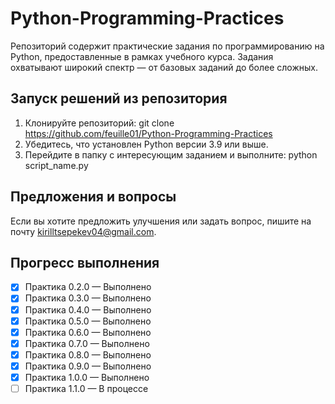 # Python-Programming-Practices
Репозиторий содержит практические задания по программированию на Python, предоставленные в рамках учебного курса. Задания охватывают широкий спектр — от базовых заданий до более сложных.

## Запуск решений из репозитория

1) Клонируйте репозиторий:
   git clone https://github.com/feuille01/Python-Programming-Practices  
2) Убедитесь, что установлен Python версии 3.9 или выше.
3) Перейдите в папку с интересующим заданием и выполните:
   python script_name.py  

## Предложения и вопросы
Если вы хотите предложить улучшения или задать вопрос, пишите на почту kirilltsepekev04@gmail.com.

## Прогресс выполнения  
- [x] Практика 0.2.0 — Выполнено
- [x] Практика 0.3.0 — Выполнено
- [x] Практика 0.4.0 — Выполнено
- [x] Практика 0.5.0 — Выполнено
- [x] Практика 0.6.0 — Выполнено
- [x] Практика 0.7.0 — Выполнено
- [x] Практика 0.8.0 — Выполнено
- [x] Практика 0.9.0 — Выполнено
- [x] Практика 1.0.0 — Выполнено
- [ ] Практика 1.1.0 — В процессе
